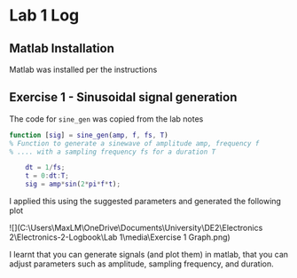 # Lab 1 Log

## Matlab Installation

Matlab was installed per the instructions

## Exercise 1 - Sinusoidal signal generation

The code for `sine_gen` was copied from the lab notes

```matlab
function [sig] = sine_gen(amp, f, fs, T)
% Function to generate a sinewave of amplitude amp, frequency f
% .... with a sampling frequency fs for a duration T

    dt = 1/fs;
    t = 0:dt:T;
    sig = amp*sin(2*pi*f*t);
```

I applied this using the suggested parameters and generated the following plot

![](C:\Users\MaxLM\OneDrive\Documents\University\DE2\Electronics 2\Electronics-2-Logbook\Lab 1\media\Exercise 1 Graph.png)

I learnt that you can generate signals (and plot them) in matlab, that you can adjust parameters such as amplitude, sampling frequency, and duration.

